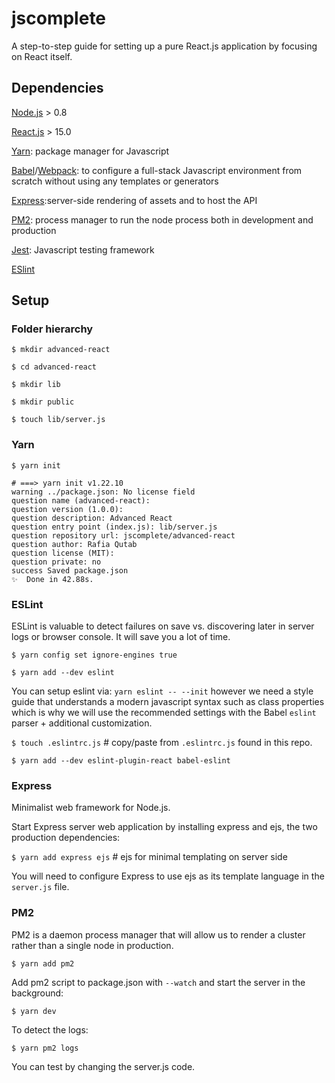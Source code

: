 # jscomplete

A step-to-step guide for setting up a pure React.js application by focusing on React itself.

## Dependencies

[Node.js](https://nodejs.org/en/) > 0.8

[React.js](https://reactjs.org/) > 15.0

[Yarn](https://yarnpkg.com/): package manager for Javascript

[Babel](https://babeljs.io/)/[Webpack](https://webpack.js.org/): to configure a full-stack Javascript environment from scratch without using any templates or generators

[Express](https://expressjs.com/):server-side rendering of assets and to host the API

[PM2](https://pm2.keymetrics.io/): process manager to run the node process both in development and production

[Jest](https://jestjs.io/): Javascript testing framework

[ESlint](https://eslint.org/)

## Setup

### Folder hierarchy

`$ mkdir advanced-react`

`$ cd advanced-react`

`$ mkdir lib`

`$ mkdir public`

`$ touch lib/server.js`

### Yarn

`$ yarn init`
```
# ===> yarn init v1.22.10
warning ../package.json: No license field
question name (advanced-react):
question version (1.0.0):
question description: Advanced React
question entry point (index.js): lib/server.js
question repository url: jscomplete/advanced-react
question author: Rafia Qutab
question license (MIT):
question private: no
success Saved package.json
✨  Done in 42.88s.
````

### ESLint

ESLint is valuable to detect failures on save vs. discovering later in server logs or browser console. It will save you a lot of time.

`$ yarn config set ignore-engines true`

`$ yarn add --dev eslint`

You can setup eslint via: `yarn eslint -- --init` however we need a style guide that understands a modern javascript syntax such as class properties which is why we will use the recommended settings with the Babel `eslint` parser + additional customization.

`$ touch .eslintrc.js` # copy/paste from `.eslintrc.js` found in this repo.

`$ yarn add --dev eslint-plugin-react babel-eslint`

### Express

Minimalist web framework for Node.js.

Start Express server web application by installing express and ejs, the two production dependencies:

`$ yarn add express ejs` # ejs for minimal templating on server side

You will need to configure Express to use ejs as its template language in the `server.js` file.

### PM2

PM2 is a daemon process manager that will allow us to render a cluster rather than a single node in production.

`$ yarn add pm2`

Add pm2 script to package.json with `--watch` and start the server in the background:

`$ yarn dev`

To detect the logs:

`$ yarn pm2 logs`

You can test by changing the server.js code.
